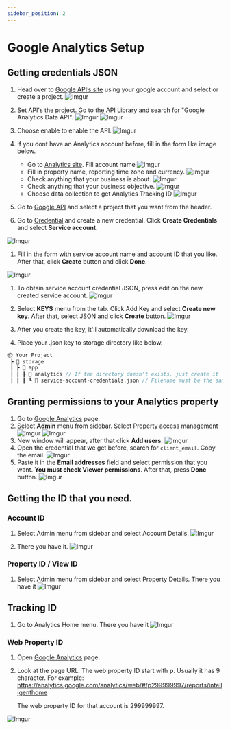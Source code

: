 ```yaml
---
sidebar_position: 2
---
```


# Google Analytics Setup 

## Getting credentials JSON
1. Head over to  [Google API’s site](https://console.cloud.google.com/) using your google account and select or create a project.
 ![Imgur](https://i.imgur.com/PuMoMVM.png)
1. Set API's the project. Go to the API Library and search for "Google Analytics Data API".
 ![Imgur](https://i.imgur.com/5hCgMnF.png)
 ![Imgur](https://imgur.com/PEtz6sk.png)
1. Choose enable to enable the API.
 ![Imgur](https://imgur.com/JshNpEh.png)
1. If you dont have an Analytics account before, fill in the form like image below.

    - Go to [Analytics site](https://analytics.google.com/analytics/web). Fill account name
    ![Imgur](https://imgur.com/yS7HV3P.png)
    - Fill in property name, reporting time zone and currency.
    ![Imgur](https://imgur.com/UEIJOK3.png)
    - Check anything that your business is about.
    ![Imgur](https://imgur.com/6Rd3FIe.png)
    - Check anything that your business objective.
    ![Imgur](https://imgur.com/jStlyFx.png)
    - Choose data collection to get Analytics Tracking ID
    ![Imgur](https://imgur.com/bCG7FTx.png)

1. Go to [Google API](https://console.cloud.google.com/apis/dashboard) and select a project that you want from the header.
1. Go to [Credential](https://console.cloud.google.com/apis/credentials) and create a new credential. Click **Create Credentials** and select **Service account**.

![Imgur](https://i.imgur.com/nS7m6rZ.png)

1. Fill in the form with service account name and account ID that you like. After that, click **Create** button and click **Done**.

![Imgur](https://i.imgur.com/PhCaP9Z.png)

1. To obtain service account credential JSON, press edit on the new created service account.
![Imgur](https://i.imgur.com/pXbDdHy.png)

1. Select **KEYS** menu from the tab. Click Add Key and select **Create new key**. After that, select JSON and click **Create** button.
![Imgur](https://i.imgur.com/oexLid9.png)

1. After you create the key, it'll automatically download the key.
1. Place your .json key to storage directory like below.

```php
📦 Your Project
 ┣ 📂 storage
 ┃ ┣ 📂 app
 ┃ ┃ ┣ 📂 analytics // If the directory doesn't exists, just create it
 ┃ ┃ ┃ ┗ 📜 service-account-credentials.json // Filename must be the same
```

## Granting permissions to your Analytics property

1. Go to [Google Analytics](http://analytics.google.com/) page.
1. Select **Admin** menu from sidebar. Select Property access management
![Imgur](https://imgur.com/chIY1ov.png)
![Imgur](https://imgur.com/HlnzQmw.png)
1. New window will appear, after that click **Add users**.
![Imgur](https://i.imgur.com/BCVGUH4.png)
1. Open the credential that we get before, search for `client_email`. Copy the email.
![Imgur](https://i.imgur.com/A7CPWQB.png)
1. Paste it in the **Email addresses** field and select permission that you want. **You must check Viewer permissions**. After that, press **Done** button.
![Imgur](https://imgur.com/ms314Ek.png)

## Getting the ID that you need.

### Account ID

1. Select Admin menu from sidebar and select Account Details.
![Imgur](https://imgur.com/FXzIwrL.png)

1. There you have it. 
![Imgur](https://imgur.com/g0cv2if.png)

### Property ID / View ID
1. Select Admin menu from sidebar and select Property Details. There you have it
![Imgur](https://imgur.com/eELpvws.png)

## Tracking ID
1. Go to Analytics Home menu. There you have it
![Imgur](https://imgur.com/LByg6fc.png)

### Web Property ID

1. Open [Google Analytics](http://analytics.google.com/) page.
2. Look at the page URL. The web property ID start with **p**. Usually it has 9 character. For example: 
https://analytics.google.com/analytics/web/#/p299999997/reports/intelligenthome

   The web property ID for that account is 299999997.

![Imgur](https://imgur.com/sW8ZBda.png)
